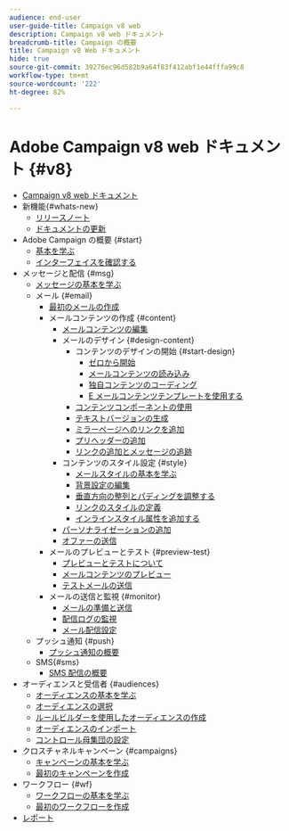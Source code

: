```yaml
---
audience: end-user
user-guide-title: Campaign v8 web
description: Campaign v8 web ドキュメント
breadcrumb-title: Campaign の概要
title: Campaign v8 Web ドキュメント
hide: true
source-git-commit: 39276ec96d582b9a64f83f412abf1e44fffa99c8
workflow-type: tm+mt
source-wordcount: '222'
ht-degree: 82%

---
```



# Adobe Campaign v8 web ドキュメント {#v8}

+ [Campaign v8 web ドキュメント](campaign-web-home.md)
+ 新機能{#whats-new}
   + [リリースノート](rn/release-notes.md)
   + [ドキュメントの更新](rn/documentation-updates.md)
+ Adobe Campaign の概要 {#start}
   + [基本を学ぶ](get-started/get-started.md)
   + [インターフェイスを確認する](get-started/user-interface.md)
+ メッセージと配信 {#msg}
   + [メッセージの基本を学ぶ](email/gs-messages.md)
   + メール {#email}
      + [最初のメールの作成](email/create-email.md)
      + メールコンテンツの作成 {#content}
         + [メールコンテンツの編集](content/edit-content.md)
         + メールのデザイン {#design-content}
            + コンテンツのデザインの開始 {#start-design}
               + [ゼロから開始 ](content/create-email-content.md)
               + [メールコンテンツの読み込み](content/existing-content.md)
               + [独自コンテンツのコーディング](content/code-content.md)
               + [E メールコンテンツテンプレートを使用する](content/email-templates.md)
            + [コンテンツコンポーネントの使用](content/content-components.md)
            + [テキストバージョンの生成](content/text-version-email.md)
            + [ミラーページへのリンクを追加](content/mirror-page.md)
            + [プリヘッダーの追加](content/preheader.md)
            + [リンクの追加とメッセージの追跡](content/message-tracking.md)
         + コンテンツのスタイル設定 {#style}
            + [メールスタイルの基本を学ぶ](content/get-started-email-style.md)
            + [背景設定の編集](content/backgrounds.md)
            + [垂直方向の整列とパディングを調整する](content/alignment-and-padding.md)
            + [リンクのスタイルの定義](content/styling-links.md)
            + [インラインスタイル属性を追加する](content/inline-styling.md)
         + [パーソナライゼーションの追加](personalization/personalize.md)
         + [オファーの送信](content/offers.md)
      + メールのプレビューとテスト {#preview-test}
         + [プレビューとテストについて](preview-test/preview-test.md)
         + [メールコンテンツのプレビュー](preview-test/preview-content.md)
         + [テストメールの送信](preview-test/proofs.md)
      + メールの送信と監視 {#monitor}
         + [メールの準備と送信](monitor/prepare-send.md)
         + [配信ログの監視](monitor/delivery-logs.md)
         + [メール配信設定](advanced-settings/delivery-settings.md)
   + プッシュ通知 {#push}
      + [プッシュ通知の概要](push/gs-push.md)
   + SMS{#sms}
      + [SMS 配信の概要](sms/gs-sms.md)
+ オーディエンスと受信者 {#audiences}
   + [オーディエンスの基本を学ぶ](audience/about-audiences.md)
   + [オーディエンスの選択](audience/add-audience.md)
   + [ルールビルダーを使用したオーディエンスの作成](audience/segment-builder.md)
   + [オーディエンスのインポート](audience/import-audience.md)
   + [コントロール母集団の設定](audience/control-group.md)
+ クロスチャネルキャンペーン {#campaigns}
   + [キャンペーンの基本を学ぶ](campaigns/gs-campaigns.md)
   + [最初のキャンペーンを作成](campaigns/create-campaigns.md)
+ ワークフロー {#wf}
   + [ワークフローの基本を学ぶ](workflows/gs-workflows.md)
   + [最初のワークフローを作成](workflows/create-workflows.md)
+ [レポート](reporting/reports.md)

